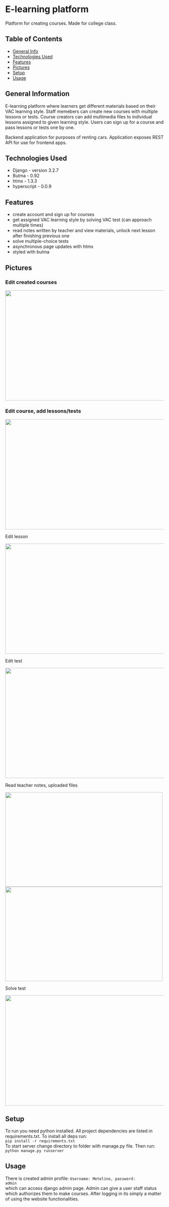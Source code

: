 # E-learning platform

Platform for creating courses. Made for college class.

## Table of Contents
* [General Info](#general-information)
* [Technologies Used](#technologies-used)
* [Features](#features)
* [Pictures](#pictures)
* [Setup](#setup)
* [Usage](#usage)

<!-- * [License](#license) -->

## General Information

E-learning platform where learners get different materials based on their VAC learning style.
Staff memebers can create new courses with multiple lessons or tests.
Course creators can add multimedia files to individual lessons assigned to given learning style. 
Users can sign up for a course and pass lessons or tests one by one.

Backend application for purposes of renting cars. 
Application exposes REST API for use for frontend apps. 

## Technologies Used

- Django - version 3.2.7
- Bulma - 0.92
- htmx - 1.3.3
- hyperscript - 0.0.9

## Features

- create account and sign up for courses
- get assigned VAC learning style by solving VAC test (can approach multiple times)
- read notes written by teacher and view materials, unlock next lesson after finishing previous one
- solve multiple-choice tests 
- asynchronous page updates with htmx
- styled with bulma

## Pictures
<h3>Edit created courses</h3>
<img src='./img/kursy_admin.png' width=600, height=350>
<h3>Edit course, add lessons/tests</h3>
<img src='./img/lekcje_admin.png' width=600, height=350>
<p>Edit lesson</p>
<img src='./img/edycja_lekcji.png' width=600, height=350>
<p>Edit test</p>
<img src='./img/test_edycja.png' width=600, height=350>
<p>Read teacher notes, uploaded files</p>
<img src='./img/lekcja_tekst.png' width=500, height=300>
</br>
<img src='./img/lekcja_materiał.png' width=500, height=300>
<p>Solve test</p>
<img src='./img/test.png' width=600, height=350>

## Setup
To run you need python installed. All project dependencies are listed in requirements.txt.
To install all deps run:\
`pip install -r requirements.txt`\
To start server change directory to folder with manage.py file. Then run:\
`python manage.py runserver`

## Usage
There is created admin profile: <code>Username: Metelino, password: admin</code>\
which can access django admin page.
Admin can give a user staff status which authorizes them to make courses. 
After logging in its simply a matter of using the website functionalities.
